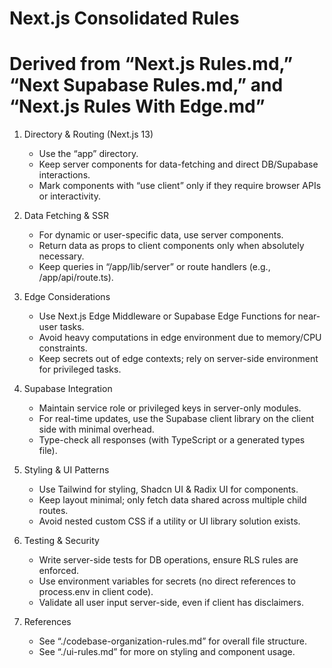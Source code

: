 # Next.js Consolidated Rules
# Derived from “Next.js Rules.md,” “Next Supabase Rules.md,” and “Next.js Rules With Edge.md”

1. Directory & Routing (Next.js 13)  
   - Use the “app” directory.  
   - Keep server components for data-fetching and direct DB/Supabase interactions.  
   - Mark components with “use client” only if they require browser APIs or interactivity.

2. Data Fetching & SSR  
   - For dynamic or user-specific data, use server components.  
   - Return data as props to client components only when absolutely necessary.  
   - Keep queries in “/app/lib/server” or route handlers (e.g., /app/api/route.ts).

3. Edge Considerations  
   - Use Next.js Edge Middleware or Supabase Edge Functions for near-user tasks.  
   - Avoid heavy computations in edge environment due to memory/CPU constraints.  
   - Keep secrets out of edge contexts; rely on server-side environment for privileged tasks.

4. Supabase Integration  
   - Maintain service role or privileged keys in server-only modules.  
   - For real-time updates, use the Supabase client library on the client side with minimal overhead.  
   - Type-check all responses (with TypeScript or a generated types file).

5. Styling & UI Patterns  
   - Use Tailwind for styling, Shadcn UI & Radix UI for components.  
   - Keep layout minimal; only fetch data shared across multiple child routes.  
   - Avoid nested custom CSS if a utility or UI library solution exists.

6. Testing & Security  
   - Write server-side tests for DB operations, ensure RLS rules are enforced.  
   - Use environment variables for secrets (no direct references to process.env in client code).  
   - Validate all user input server-side, even if client has disclaimers.

7. References  
   - See “./codebase-organization-rules.md” for overall file structure.  
   - See “./ui-rules.md” for more on styling and component usage.
